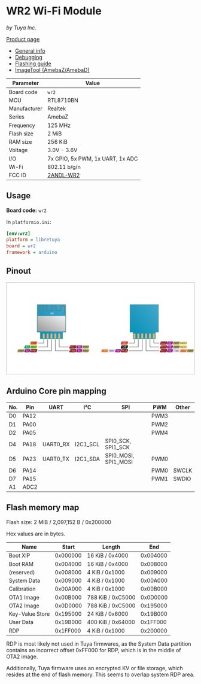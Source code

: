 # WR2 Wi-Fi Module

*by Tuya Inc.*

[Product page](https://developer.tuya.com/en/docs/iot/wifiwr2module?id=K9605tko0juc3)

- [General info](../../docs/platform/realtek/README.md)
- [Debugging](../../docs/platform/realtek/debugging.md)
- [Flashing guide](../../docs/platform/realtek-ambz/flashing.md)
- [ImageTool (AmebaZ/AmebaD)](https://images.tuyacn.com/smart/Image_Tool/Image_Tool.zip)

Parameter    | Value
-------------|----------------------------------------
Board code   | `wr2`
MCU          | RTL8710BN
Manufacturer | Realtek
Series       | AmebaZ
Frequency    | 125 MHz
Flash size   | 2 MiB
RAM size     | 256 KiB
Voltage      | 3.0V - 3.6V
I/O          | 7x GPIO, 5x PWM, 1x UART, 1x ADC
Wi-Fi        | 802.11 b/g/n
FCC ID       | [2ANDL-WR2](https://fccid.io/2ANDL-WR2)

## Usage

**Board code:** `wr2`

In `platformio.ini`:

```ini
[env:wr2]
platform = libretuya
board = wr2
framework = arduino
```

## Pinout

![Pinout](pinout_wr2.svg)

## Arduino Core pin mapping

No. | Pin  | UART     | I²C      | SPI                  | PWM  | Other
----|------|----------|----------|----------------------|------|------
D0  | PA12 |          |          |                      | PWM3 |
D1  | PA00 |          |          |                      | PWM2 |
D2  | PA05 |          |          |                      | PWM4 |
D4  | PA18 | UART0_RX | I2C1_SCL | SPI0_SCK, SPI1_SCK   |      |
D5  | PA23 | UART0_TX | I2C1_SDA | SPI0_MOSI, SPI1_MOSI | PWM0 |
D6  | PA14 |          |          |                      | PWM0 | SWCLK
D7  | PA15 |          |          |                      | PWM1 | SWDIO
A1  | ADC2 |          |          |                      |      |

## Flash memory map

Flash size: 2 MiB / 2,097,152 B / 0x200000

Hex values are in bytes.

Name            | Start    | Length            | End
----------------|----------|-------------------|---------
Boot XIP        | 0x000000 | 16 KiB / 0x4000   | 0x004000
Boot RAM        | 0x004000 | 16 KiB / 0x4000   | 0x008000
(reserved)      | 0x008000 | 4 KiB / 0x1000    | 0x009000
System Data     | 0x009000 | 4 KiB / 0x1000    | 0x00A000
Calibration     | 0x00A000 | 4 KiB / 0x1000    | 0x00B000
OTA1 Image      | 0x00B000 | 788 KiB / 0xC5000 | 0x0D0000
OTA2 Image      | 0x0D0000 | 788 KiB / 0xC5000 | 0x195000
Key-Value Store | 0x195000 | 24 KiB / 0x6000   | 0x19B000
User Data       | 0x19B000 | 400 KiB / 0x64000 | 0x1FF000
RDP             | 0x1FF000 | 4 KiB / 0x1000    | 0x200000

RDP is most likely not used in Tuya firmwares, as the System Data partition contains an incorrect offset 0xFF000 for RDP, which is in the middle of OTA2 image.

Additionally, Tuya firmware uses an encrypted KV or file storage, which resides at the end of flash memory. This seems to overlap system RDP area.
